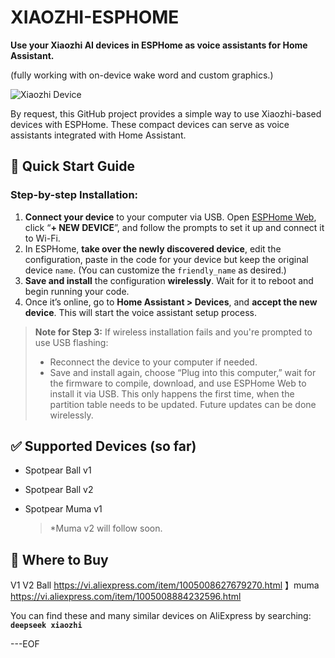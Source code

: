 
# XIAOZHI-ESPHOME

**Use your Xiaozhi AI devices in ESPHome as voice assistants for Home Assistant.**

(fully working with on-device wake word and custom graphics.)

![Xiaozhi Device](https://github.com/user-attachments/assets/8e66a3d6-527b-4047-9f0c-fb7c9cb2490f)

By request, this GitHub project provides a simple way to use Xiaozhi-based devices with ESPHome. These compact devices can serve as voice assistants integrated with Home Assistant.

## 🚀 Quick Start Guide

### Step-by-step Installation:

1. **Connect your device** to your computer via USB. Open [ESPHome Web](https://web.esphome.io), click “**+ NEW DEVICE**”, and follow the prompts to set it up and connect it to Wi-Fi.
2. In ESPHome, **take over the newly discovered device**, edit the configuration, paste in the code for your device but keep the original device `name`. (You can customize the `friendly_name` as desired.)
3. **Save and install** the configuration **wirelessly**. Wait for it to reboot and begin running your code.
4. Once it’s online, go to **Home Assistant > Devices**, and **accept the new device**. This will start the voice assistant setup process.

> **Note for Step 3:**
> If wireless installation fails and you're prompted to use USB flashing:
>
> * Reconnect the device to your computer if needed.
> * Save and install again, choose “Plug into this computer,” wait for the firmware to compile, download, and use ESPHome Web to install it via USB.
>   This only happens the first time, when the partition table needs to be updated. Future updates can be done wirelessly.

## ✅ Supported Devices (so far)

* Spotpear Ball v1
* Spotpear Ball v2
* Spotpear Muma v1

  > *Muma v2 will follow soon.

## 🛒 Where to Buy

V1 V2 Ball https://vi.aliexpress.com/item/1005008627679270.html 】muma https://vi.aliexpress.com/item/1005008884232596.html

You can find these and many similar devices on AliExpress by searching:
**`deepseek xiaozhi`**

---EOF


